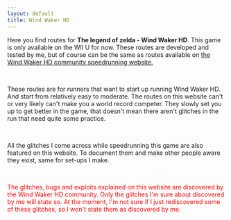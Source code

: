 ```yaml
---
layout: default
title: Wind Waker HD
---
```


<p>Here you find routes for <b>The legend of zelda - Wind Waker HD</b>. This game is only available on the 
WII U for now. These routes are developed and tested by me, but of course can be the same as routes 
available on <a href="https://www.zeldaspeedruns.com/twwhd/">the Wind Waker HD community speedrunning website.</a></p>
<br />
<p>These routes are for runners that want to start up running Wind Waker HD. And start from relatively easy to moderate.
The routes on this website can't or very likely can't make you a world record competer. 
They slowly set you up to get better in the game, that doesn't mean there aren't glitches in the run that need quite some practice.</p>
<br />
<p>All the glitches I come across while speedrunning this game are also featured on this website.
To document them and make other people aware they exist, same for set-ups I make.</p>
<br />
<p><span style="color:red">The glitches, bugs and exploits explained on this website are discovered by 
the Wind Waker HD community. Only the glitches I'm sure about discovered by me will state so. At the moment, I'm 
not sure if I just rediscovered some of these glitches, so I won't state them as discovered by me.
</span></p>
<p>&nbsp;</p>
<p>&nbsp;</p>